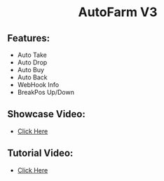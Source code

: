 <div align="center">
  
# AutoFarm V3
  
</div>

## Features:
- Auto Take
- Auto Drop
- Auto Buy
- Auto Back
- WebHook Info
- BreakPos Up/Down

## Showcase Video:
- [Click Here ](https://mccteam.github.io/)

## Tutorial Video:
- [Click Here ](https://mccteam.github.io/)


